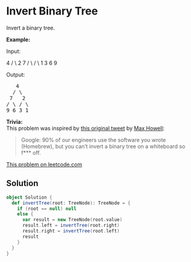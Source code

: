 # Invert Binary Tree

<p>Invert a binary tree.</p>

<p><strong>Example:</strong></p>

<p>Input:</p>
   4
  / \
 2   7
/ \ / \
1 3 6 9
<p>Output:</p>

<pre>
   4
  / \
 7   2
/ \ / \
9 6 3 1
</pre>

<p>
<strong>Trivia:</strong><br/> This problem was inspired by
<a href="https://twitter.com/mxcl/status/608682016205344768" target="_blank">
this original tweet</a> by <a href="https://twitter.com/mxcl" target="_blank">
Max Howell</a>:
</p>

<blockquote>
Google: 90% of our engineers use the software you wrote (Homebrew), but you
can&rsquo;t invert a binary tree on a whiteboard so f*** off.
</blockquote>

[This problem on leetcode.com](https://leetcode.com/problems/invert-binary-tree/)

## Solution

```scala
object Solution {
  def invertTree(root: TreeNode): TreeNode = {
    if (root == null) null
    else {
      var result = new TreeNode(root.value)
      result.left = invertTree(root.right)
      result.right = invertTree(root.left)
      result
    }
  }
}
```
